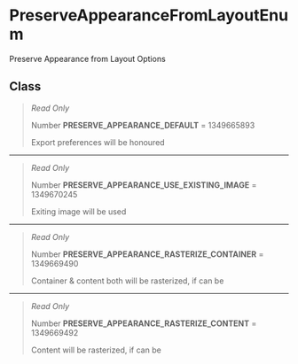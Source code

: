 # PreserveAppearanceFromLayoutEnum
Preserve Appearance from Layout Options

## Class
> *Read Only* 
> 
> Number **PRESERVE_APPEARANCE_DEFAULT** = 1349665893
> 
> Export preferences will be honoured
*** 
> *Read Only* 
> 
> Number **PRESERVE_APPEARANCE_USE_EXISTING_IMAGE** = 1349670245
> 
> Exiting image will be used
*** 
> *Read Only* 
> 
> Number **PRESERVE_APPEARANCE_RASTERIZE_CONTAINER** = 1349669490
> 
> Container & content both will be rasterized, if can be
*** 
> *Read Only* 
> 
> Number **PRESERVE_APPEARANCE_RASTERIZE_CONTENT** = 1349669492
> 
> Content will be rasterized, if can be

